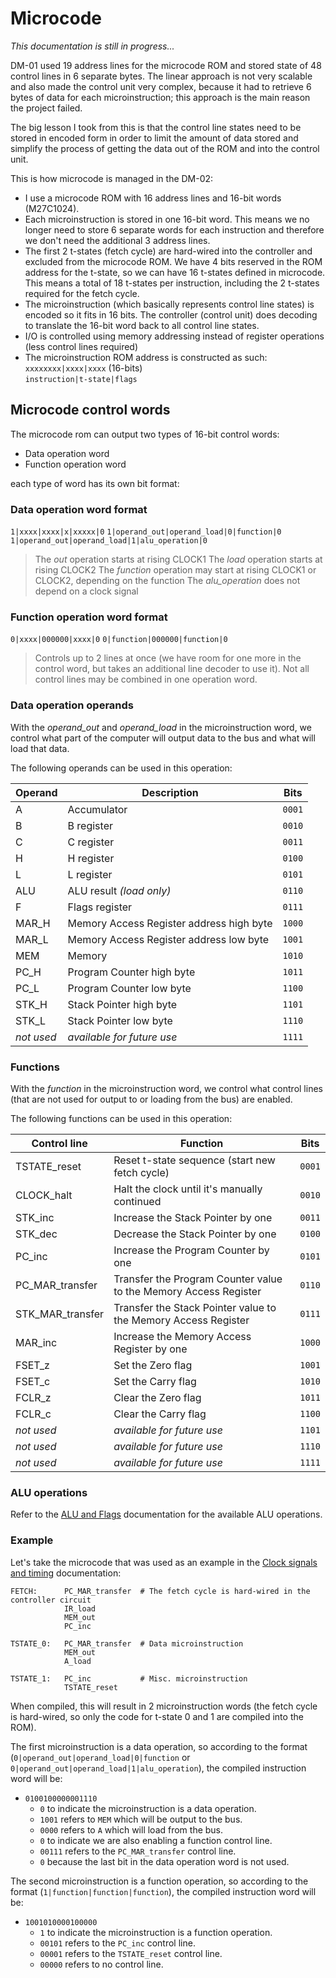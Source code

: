 # Microcode

*This documentation is still in progress...*



DM-01 used 19 address lines for the microcode ROM and stored state of 48 control lines in 6 separate bytes. The linear approach is not very scalable and also made the control unit very complex, because it had to retrieve 6 bytes of data for each microinstruction; this approach is the main reason the project failed.

The big lesson I took from this is that the control line states need to be stored in encoded form in order to limit the amount of data stored and simplify the process of getting the data out of the ROM and into the control unit.

This is how microcode is managed in the DM-02:

- I use a microcode ROM with 16 address lines and 16-bit words (M27C1024).
- Each microinstruction is stored in one 16-bit word. This means we no longer need to store 6 separate words for each instruction and therefore we don't need the additional 3 address lines.
- The first 2 t-states (fetch cycle) are hard-wired into the controller and excluded from the microcode ROM. We have 4 bits reserved in the ROM address for the t-state, so we can have 16 t-states defined in microcode. This means a total of 18 t-states per instruction, including the 2 t-states required for the fetch cycle.
- The microinstruction (which basically represents control line states) is encoded so it fits in 16 bits. The controller (control unit) does decoding to translate the 16-bit word back to all control line states.
- I/O is controlled using memory addressing instead of register operations (less control lines required)
- The microinstruction ROM address is constructed as such:  
  `xxxxxxxx|xxxx|xxxx` (16-bits)  
  `instruction|t-state|flags`



## Microcode control words

The microcode rom can output two types of 16-bit control words:

- Data operation word
- Function operation word

each type of word has its own bit format:

### Data operation word format

`1|xxxx|xxxx|x|xxxxx|0` 
`1|operand_out|operand_load|0|function|0` 
`1|operand_out|operand_load|1|alu_operation|0`

> The *out* operation starts at rising CLOCK1
> The *load* operation starts at rising CLOCK2
> The *function* operation may start at rising CLOCK1 or CLOCK2, depending on the function
> The *alu_operation* does not depend on a clock signal

### Function operation word format

`0|xxxx|000000|xxxx|0` 
`0|function|000000|function|0`

> Controls up to 2 lines at once (we have room for one more in the control word, but takes an additional line decoder to use it).
> Not all control lines may be combined in one operation word.

### Data operation operands

With the *operand_out* and *operand_load* in the microinstruction word, we control what part of the computer will output data to the bus and what will load that data.

The following operands can be used in this operation:

| Operand    | Description                              | Bits   |
| ---------- | ---------------------------------------- | ------ |
| A          | Accumulator                              | `0001` |
| B          | B register                               | `0010` |
| C          | C register                               | `0011` |
| H          | H register                               | `0100` |
| L          | L register                               | `0101` |
| ALU        | ALU result *(load only)*                 | `0110` |
| F          | Flags register                           | `0111` |
| MAR_H      | Memory Access Register address high byte | `1000` |
| MAR_L      | Memory Access Register address low byte  | `1001` |
| MEM        | Memory                                   | `1010` |
| PC_H       | Program Counter high byte                | `1011` |
| PC_L       | Program Counter low byte                 | `1100` |
| STK_H      | Stack Pointer high byte                  | `1101` |
| STK_L      | Stack Pointer low byte                   | `1110` |
| *not used* | *available for future use*               | `1111` |

### Functions	

With the *function* in the microinstruction word, we control what control lines (that are not used for output to or loading from the bus) are enabled.

The following functions can be used in this operation:

| Control line     | Function                                                     | Bits   |
| ---------------- | ------------------------------------------------------------ | ------ |
| TSTATE_reset     | Reset t-state sequence (start new fetch cycle)               | `0001` |
| CLOCK_halt       | Halt the clock until it's manually continued                 | `0010` |
| STK_inc          | Increase the Stack Pointer by one                            | `0011` |
| STK_dec          | Decrease the Stack Pointer by one                            | `0100` |
| PC_inc           | Increase the Program Counter by one                          | `0101` |
| PC_MAR_transfer  | Transfer the Program Counter value to the Memory Access Register | `0110` |
| STK_MAR_transfer | Transfer the Stack Pointer value to the Memory Access Register | `0111` |
| MAR_inc          | Increase the Memory Access Register by one                   | `1000` |
| FSET_z           | Set the Zero flag                                            | `1001` |
| FSET_c           | Set the Carry flag                                           | `1010` |
| FCLR_z           | Clear the Zero flag                                          | `1011` |
| FCLR_c           | Clear the Carry flag                                         | `1100` |
| *not used*       | *available for future use*                                   | `1101` |
| *not used*       | *available for future use*                                   | `1110` |
| *not used*       | *available for future use*                                   | `1111` |

### ALU operations

Refer to the [ALU and Flags](./ALU-and-flags.md) documentation for the available ALU operations.

### Example

Let's take the microcode that was used as an example in the [Clock signals and timing](./Clock-signals-timing.md) documentation:

```
FETCH:      PC_MAR_transfer  # The fetch cycle is hard-wired in the controller circuit
            IR_load
            MEM_out
            PC_inc

TSTATE_0:   PC_MAR_transfer  # Data microinstruction
            MEM_out	
            A_load
			
TSTATE_1:   PC_inc           # Misc. microinstruction
            TSTATE_reset
```

When compiled, this will result in 2 microinstruction words (the fetch cycle is hard-wired, so only the code for t-state 0 and 1 are compiled into the ROM).

The first microinstruction is a data operation, so according to the format (`0|operand_out|operand_load|0|function` or `0|operand_out|operand_load|1|alu_operation`), the compiled instruction word  will be:

- `0100100000001110` 
  - `0` to indicate the microinstruction is a data operation.
  - `1001` refers to `MEM` which will be output to the bus.
  - `0000` refers to `A` which will load from the bus.
  - `0` to indicate we are also enabling a function control line.
  - `00111` refers to the `PC_MAR_transfer` control line.
  - `0` because the last bit in the data operation word is not used.

The second microinstruction is a function operation, so according to the format (`1|function|function|function`), the compiled instruction word will be:

- `1001010000100000`
  - `1` to indicate the microinstruction is a function operation.
  - `00101` refers to the `PC_inc` control line.
  - `00001` refers to the `TSTATE_reset` control line.
  - `00000` refers to no control line.

